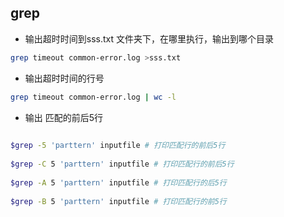 ## grep

* 输出超时时间到sss.txt 文件夹下，在哪里执行，输出到哪个目录
```bash
grep timeout common-error.log >sss.txt
```

* 输出超时时间的行号
```bash
grep timeout common-error.log | wc -l
```

* 输出 匹配的前后5行

```bash
 
$grep -5 'parttern' inputfile # 打印匹配行的前后5行
 
$grep -C 5 'parttern' inputfile # 打印匹配行的前后5行
 
$grep -A 5 'parttern' inputfile # 打印匹配行的后5行
 
$grep -B 5 'parttern' inputfile # 打印匹配行的前5行
```